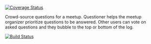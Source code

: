 [![Coverage Status](https://coveralls.io/repos/github/aaronsekisambu/Questioner/badge.svg?branch=master)](https://coveralls.io/github/aaronsekisambu/Questioner?branch=master)

Crowd-source questions for a meetup. Questioner helps the meetup organizer prioritize
questions to be answered. Other users can vote on asked questions and they bubble to the top
or bottom of the log.


[![Build Status](https://travis-ci.com/aaronsekisambu/Questioner.svg?branch=develop)](https://travis-ci.com/aaronsekisambu/Questioner)


